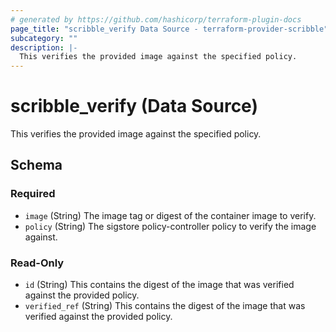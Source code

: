 ```yaml
---
# generated by https://github.com/hashicorp/terraform-plugin-docs
page_title: "scribble_verify Data Source - terraform-provider-scribble"
subcategory: ""
description: |-
  This verifies the provided image against the specified policy.
---
```


# scribble_verify (Data Source)

This verifies the provided image against the specified policy.



<!-- schema generated by tfplugindocs -->
## Schema

### Required

- `image` (String) The image tag or digest of the container image to verify.
- `policy` (String) The sigstore policy-controller policy to verify the image against.

### Read-Only

- `id` (String) This contains the digest of the image that was verified against the provided policy.
- `verified_ref` (String) This contains the digest of the image that was verified against the provided policy.


